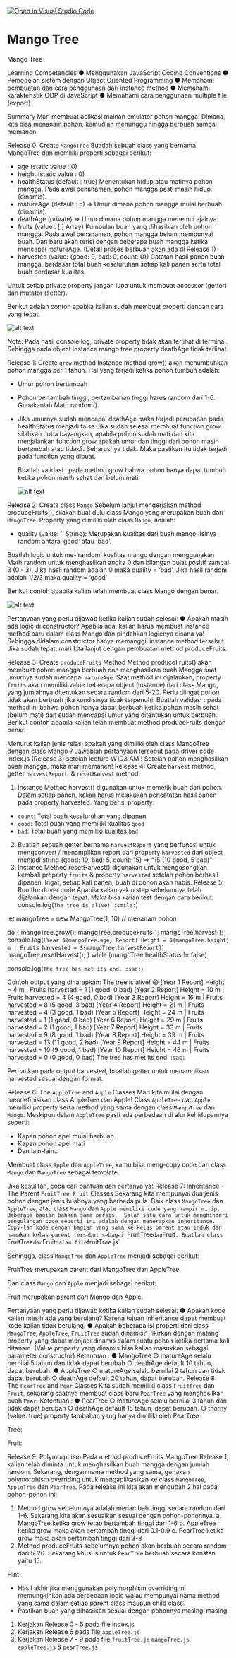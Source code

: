 [![Open in Visual Studio Code](https://classroom.github.com/assets/open-in-vscode-718a45dd9cf7e7f842a935f5ebbe5719a5e09af4491e668f4dbf3b35d5cca122.svg)](https://classroom.github.com/online_ide?assignment_repo_id=14053098&assignment_repo_type=AssignmentRepo)

# Mango Tree

Mango Tree

Learning Competencies
● Menggunakan JavaScript Coding Conventions
● Pemodelan sistem dengan Object Oriented Programming
● Memahami pembuatan dan cara penggunaan dari instance method
● Memahami karakteristik OOP di JavaScript
● Memahami cara penggunaan multiple file (export)

Summary
Mari membuat aplikasi mainan emulator pohon mangga. Dimana, kita bisa menanam pohon, kemudian menunggu hingga berbuah sampai memanen.

Release 0: Create `MangoTree`
Buatlah sebuah class yang bernama MangoTree dan memiliki properti sebagai berikut:

-   age (static value : 0)
-   height (static value : 0)
-   healthStatus (default : true)
    Menentukan hidup atau matinya pohon mangga. Pada awal penanaman, pohon mangga pasti masih hidup. (dinamis).
-   matureAge (default : 5) => Umur dimana pohon mangga mulai berbuah (dinamis).
-   deathAge (private) => Umur dimana pohon mangga menemui ajalnya.
-   fruits (value : [ ] Array)
    Kumpulan buah yang dihasilkan oleh pohon mangga. Pada awal penanaman, pohon mangga belum mempunyai buah. Dan baru akan terisi dengan beberapa buah mangga ketika mencapai matureAge. (Detail proses berbuah akan ada di Release 1)
-   harvested (value: {good: 0, bad: 0, count: 0})
    Catatan hasil panen buah mangga, berdasar total buah keseluruhan setiap kali panen serta total buah berdasar kualitas.

Untuk setiap private property jangan lupa untuk membuat accessor (getter) dan mutator (setter).

Berikut adalah contoh apabila kalian sudah membuat properti dengan cara yang tepat.

![alt text](image.png)

Note: Pada hasil console.log, private property tidak akan terlihat di terminal. Sehingga pada object instance mango tree property deathAge tidak terlihat.

Release 1: Create `grow` method
Instance method grow() akan menumbuhkan pohon mangga per 1 tahun. Hal yang terjadi ketika pohon tumbuh adalah:

-   Umur pohon bertambah
-   Pohon bertambah tinggi, pertambahan tinggi harus random dari 1-6. Gunakanlah Math.random().
-   Jika umurnya sudah mencapai deathAge maka terjadi perubahan pada healthStatus menjadi false
    Jika sudah selesai membuat function grow, silahkan coba bayangkan, apabila pohon sudah mati dan kita menjalankan function grow apakah umur dan tinggi dari pohon masih bertambah atau tidak?. Seharusnya tidak. Maka pastikan itu tidak terjadi pada function yang dibuat.

    Buatlah validasi : pada method grow bahwa pohon hanya dapat tumbuh ketika pohon masih sehat dan belum mati.

    ![alt text](image-1.png)

Release 2: Create class `Mango`
Sebelum lanjut mengerjakan method produceFruits(), silakan buat dulu class Mango yang merupakan buah dari `MangoTree`.
Property yang dimiliki oleh class `Mango`, adalah:

-   quality (value: ’’ String): Merupakan kualitas dari buah mango. Isinya random antara ‘good’ atau ‘bad’.

Buatlah logic untuk me-’random’ kualitas mango dengan menggunakan Math.random untuk menghasilkan angka 0 dan bilangan bulat positif sampai 3 (0 - 3).
Jika hasil random adalah 0 maka quality = ‘bad’, Jika hasil random adalah 1/2/3 maka quality = ‘good’

Berikut contoh apabila kalian telah membuat class Mango dengan benar.

![alt text](image-2.png)

Pertanyaan yang perlu dijawab ketika kalian sudah selesai:
● Apakah masih ada logic di constructor?
Apabila ada, kalian harus membuat instance method baru dalam class Mango dan pindahkan logicnya disana ya! Sehingga didalam constructor hanya memanggil instance method tersebut.
Jika sudah tepat, mari kita lanjut dengan pembuatan method produceFruits.

Release 3: Create `produceFruits` Method
Method produceFruits() akan membuat pohon mangga berbuah dan menghasilkan buah Mangga saat umurnya sudah mencapai `matureAge`. Saat method ini dijalankan, property `fruits` akan memiliki value beberapa object (instance) dari class Mango, yang jumlahnya ditentukan secara random dari 5-20. Perlu diingat pohon tidak akan berbuah jika kondisinya tidak terpenuhi.
Buatlah validasi : pada method ini bahwa pohon hanya dapat berbuah ketika pohon masih sehat (belum mati) dan sudah mencapai umur yang ditentukan untuk berbuah.
Berikut contoh apabila kalian telah membuat method produceFruits dengan benar.

Menurut kalian jenis relasi apakah yang dimiliki oleh class MangoTree dengan class Mango ? Jawablah pertanyaan tersebut pada driver code index.js (Release 3) setelah lecture W1D3 AM !
Setelah pohon menghasilkan buah mangga, maka mari memanen!
Release 4: Create `harvest` method, getter `harvestReport`, & `resetHarvest` method

1. Instance Method harvest() digunakan untuk memetik buah dari pohon.
   Dalam setiap panen, kalian harus melakukan pencatatan hasil panen pada property harvested. Yang berisi property:

-   `count`: Total buah keseluruhan yang dipanen
-   `good`: Total buah yang memiliki kualitas `good`
-   `bad`: Total buah yang memiliki kualitas `bad`

2. Buatlah sebuah getter bernama `harvestReport` yang berfungsi untuk mengconvert / menampilkan report dari property `harvested` dari object menjadi string
   {good: 10, bad: 5, count: 15} => “15 (10 good, 5 bad)”
3. Instance Method resetHarvest() digunakan untuk mengosongkan kembali property `fruits` & property `harvested` setelah pohon berhasil dipanen.
   Ingat, setiap kali panen, buah di pohon akan habis.
   Release 5: Run the driver code
   Apabila kalian yakin step sebelumnya telah dijalankan dengan tepat. Maka bisa kalian test dengan cara berikut:
   console.log(`The tree is alive! :smile:`)

let mangoTree = new MangoTree(1, 10) // menanam pohon

do {
mangoTree.grow();
mangoTree.produceFruits();
mangoTree.harvest();
console.log(`[Year ${mangoTree.age} Report] Height = ${mangoTree.height} m | Fruits harvested = ${mangoTree.harvestReport}`)
mangoTree.resetHarvest();
} while (mangoTree.healthStatus != false)

console.log(`The tree has met its end. :sad:`)

Contoh output yang diharapkan:
The tree is alive! :smile:
[Year 1 Report] Height = 4 m | Fruits harvested = 1 (1 good, 0 bad)
[Year 2 Report] Height = 10 m | Fruits harvested = 4 (4 good, 0 bad)
[Year 3 Report] Height = 16 m | Fruits harvested = 8 (5 good, 3 bad)
[Year 4 Report] Height = 21 m | Fruits harvested = 4 (3 good, 1 bad)
[Year 5 Report] Height = 24 m | Fruits harvested = 1 (1 good, 0 bad)
[Year 6 Report] Height = 29 m | Fruits harvested = 2 (1 good, 1 bad)
[Year 7 Report] Height = 33 m | Fruits harvested = 9 (8 good, 1 bad)
[Year 8 Report] Height = 39 m | Fruits harvested = 13 (11 good, 2 bad)
[Year 9 Report] Height = 44 m | Fruits harvested = 10 (9 good, 1 bad)
[Year 10 Report] Height = 46 m | Fruits harvested = 0 (0 good, 0 bad)
The tree has met its end. :sad:

Perhatikan pada output harvested, buatlah getter untuk menampilkan harvested sesuai dengan format.

Release 6: The `AppleTree` and `Apple` Classes
Mari kita mulai dengan mendefinisikan class AppleTree dan Apple!
Class `AppleTree` dan `Apple` memiliki property serta method yang sama dengan class `MangoTree` dan `Mango`. Meskipun dalam `AppleTree` pasti ada perbedaan di alur kehidupannya seperti:

-   Kapan pohon apel mulai berbuah
-   Kapan pohon apel mati
-   Dan lain-lain..

Membuat class `Apple` dan `AppleTree`, kamu bisa meng-copy code dari class `Mango` dan `MangoTree` sebagai template.

Jika kesulitan, coba cari bantuan dan bertanya ya!
Release 7: Inheritance - The Parent `FruitTree`, `Fruit` Classes
Sekarang kita mempunyai dua jenis pohon dengan jenis buahnya yang berbeda pula. Baik class `MangoTree` dan `AppleTree`, atau class `Mango` dan `Apple memiliki code yang hampir mirip. Beberapa bagian bahkan sama persis. 
Salah satu cara untuk menghindari pengulangan code seperti ini adalah dengan menerapkan inheritance. Copy-lah kode dengan bagian yang sama ke kelas parent atau induk dan namakan kelas parent tersebut sebagai `FruitTree`dan`Fruit`. Buatlah class `FruitTree`dan`Fruit`dalam file`fruitTree.js`

Sehingga, class `MangoTree` dan `AppleTree` menjadi sebagai berikut:

FruitTree merupakan parent dari MangoTree dan AppleTree.

Dan class `Mango` dan `Apple` menjadi sebagai berikut:

Fruit merupakan parent dari Mango dan Apple.

Pertanyaan yang perlu dijawab ketika kalian sudah selesai:
● Apakah kode kalian masih ada yang berulang? Karena tujuan inheritance dapat membuat kode kalian tidak berulang.
● Apakah beberapa isi properti dari class `MangoTree`, `AppleTree`, `FruitTree` sudah dinamis? Pikirkan dengan matang property yang dapat menjadi dinamis dalam suatu pohon ketika pertama kali ditanam. (Value property yang dinamis bisa kalian masukkan sebagai parameter constructor)
Ketentuan :
● MangoTree
○ matureAge selalu bernilai 5 tahun dan tidak dapat berubah
○ deathAge default 10 tahun, dapat berubah.
● AppleTree
○ matureAge selalu bernilai 2 tahun dan tidak dapat berubah
○ deathAge default 20 tahun, dapat berubah.
Release 8: The `PearTree` and `Pear` Classes
Kita sudah memiliki class `FruitTree` dan `Fruit`, sekarang saatnya membuat class baru `PearTree` yang menghasilkan buah `Pear`.
Ketentuan :
● PearTree
○ matureAge selalu bernilai 3 tahun dan tidak dapat berubah
○ deathAge default 15 tahun, dapat berubah.
○ thorny (value: true) property tambahan yang hanya dimiliki oleh PearTree

Tree:

Fruit:

Release 9: Polymorphism
Pada method produceFruits MangoTree Release 1, kalian telah diminta untuk menghasilkan buah mangga dengan jumlah random.
Sekarang, dengan nama method yang sama, gunakan polymorphism overriding untuk mengaplikasikan ke class `MangoTree`, `AppleTree` dan `PearTree`.
Pada release ini kita akan mengubah 2 hal pada pohon-pohon ini:

1. Method grow sebelumnya adalah menambah tinggi secara random dari 1-6. Sekarang kita akan sesuaikan sesuai dengan pohon-pohonnya.
   a. MangoTree ketika grow tetap bertambah tinggi dari 1-6
   b. AppleTree ketika grow maka akan bertambah tinggi dari 0.1-0.9
   c. PearTree ketika grow maka akan bertambah tinggi dari 3-8
2. Method produceFruits sebelumnya pohon akan berbuah secara random dari 5-20. Sekarang khusus untuk `PearTree` berbuah secara konstan yaitu 15.

Hint:

-   Hasil akhir jika menggunakan polymorphism overriding ini memungkinkan ada perbedaan logic walau mempunyai nama method yang sama dalam setiap parent class maupun child class.
-   Pastikan buah yang dihasilkan sesuai dengan pohonnya masing-masing.

1. Kerjakan Release 0 - 5 pada file index.js
2. Kerjakan Release 6 pada file `appleTree.js`
3. Kerjakan Release 7 - 9 pada file `fruitTree.js` `mangoTree.js`, `appleTree.js` & `pearTree.js`
